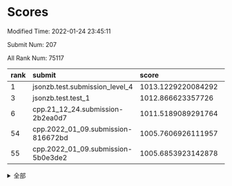 # Scores

Modified Time: 2022-01-24 23:45:11

Submit Num: 207

All Rank Num: 75117

| rank |               submit               |       score        |       sigma        | pk_num |
| :--- | :--------------------------------- | :----------------- | :----------------- | :----- |
| 1    | jsonzb.test.submission_level_4     | 1013.1229220084292 | 0.8055170100742012 | 1454   |
| 3    | jsonzb.test.test_1                 | 1012.866623357726  | 0.8082364536567888 | 1454   |
| 6    | cpp.21_12_24.submission-2b2ea0d7   | 1011.5189089291764 | 0.7913966409895202 | 1455   |
| 54   | cpp.2022_01_09.submission-816672bd | 1005.7606926111957 | 0.7231610378357625 | 1452   |
| 55   | cpp.2022_01_09.submission-5b0e3de2 | 1005.6853923142878 | 0.7221149596948306 | 1452   |


<details>
<summary>全部</summary>

| rank |                 submit                 |       score        |       sigma        | pk_num |
| :--- | :------------------------------------- | :----------------- | :----------------- | :----- |
| 1    | jsonzb.test.submission_level_4         | 1013.1229220084292 | 0.8055170100742012 | 1454   |
| 2    | gobigger.level_3.submission_level_3_1  | 1013.0912045887309 | 0.7922621731163642 | 1453   |
| 3    | jsonzb.test.test_1                     | 1012.866623357726  | 0.8082364536567888 | 1454   |
| 4    | gobigger.level_3.submission_level_3_6  | 1011.8649313152733 | 0.8167908966923645 | 1449   |
| 5    | gobigger.level_3.submission_level_3_4  | 1011.6600552324472 | 0.7938197238436009 | 1446   |
| 6    | cpp.21_12_24.submission-2b2ea0d7       | 1011.5189089291764 | 0.7913966409895202 | 1455   |
| 7    | gobigger.level_3.submission_level_3_45 | 1011.239295293087  | 0.7710316544075482 | 1452   |
| 8    | gobigger.level_3.submission_level_3_41 | 1011.2212662083864 | 0.7695418310577467 | 1455   |
| 9    | gobigger.level_3.submission_level_3_28 | 1011.0003253358353 | 0.7864774733483838 | 1454   |
| 10   | gobigger.level_3.submission_level_3_0  | 1010.8679959248834 | 0.774957365931381  | 1451   |
| 11   | gobigger.level_3.submission_level_3_2  | 1010.7887246012926 | 0.7805131600201949 | 1450   |
| 12   | gobigger.level_3.submission_level_3_44 | 1010.5014985535441 | 0.7500686386169361 | 1453   |
| 13   | gobigger.level_3.submission_level_3_33 | 1010.4813184090481 | 0.7635974885166494 | 1449   |
| 14   | gobigger.level_3.submission_level_3_49 | 1010.4107177239244 | 0.7510206252769829 | 1455   |
| 15   | gobigger.level_3.submission_level_3_38 | 1010.3599238904711 | 0.7953733166334667 | 1446   |
| 16   | gobigger.level_3.submission_level_3_46 | 1010.3384321795696 | 0.7415672804022    | 1451   |
| 17   | gobigger.level_3.submission_level_3_5  | 1010.3059710457912 | 0.7585897739286596 | 1452   |
| 18   | gobigger.level_3.submission_level_3_21 | 1010.2158184821728 | 0.7513890081996546 | 1454   |
| 19   | gobigger.level_3.submission_level_3_15 | 1010.1978656829034 | 0.742853710382974  | 1451   |
| 20   | gobigger.level_3.submission_level_3_34 | 1010.1927410935817 | 0.786459163155526  | 1449   |
| 21   | gobigger.level_3.submission_level_3_36 | 1010.1754897085569 | 0.760667286038137  | 1452   |
| 22   | gobigger.level_3.submission_level_3_35 | 1010.1622919811479 | 0.7452439294206853 | 1453   |
| 23   | gobigger.level_3.submission_level_3_12 | 1010.1288911909211 | 0.7545693767608141 | 1450   |
| 24   | gobigger.level_3.submission_level_3_29 | 1010.1080456465355 | 0.762746473981683  | 1448   |
| 25   | gobigger.level_3.submission_level_3_37 | 1010.0612910088508 | 0.7513904890411293 | 1448   |
| 26   | gobigger.level_3.submission_level_3_40 | 1010.0593959225174 | 0.7538242528800017 | 1453   |
| 27   | gobigger.level_3.submission_level_3_47 | 1010.0541429073044 | 0.7441114160152557 | 1449   |
| 28   | gobigger.level_3.submission_level_3_27 | 1010.0373234201654 | 0.7688127398423592 | 1454   |
| 29   | gobigger.level_3.submission_level_3_48 | 1010.035459608834  | 0.7694942051145058 | 1453   |
| 30   | gobigger.level_3.submission_level_3_26 | 1010.0177000293438 | 0.7604099656639984 | 1447   |
| 31   | gobigger.level_3.submission_level_3_10 | 1009.934978636228  | 0.7454719866949875 | 1450   |
| 32   | gobigger.level_3.submission_level_3_8  | 1009.8994365753276 | 0.7363451578133987 | 1449   |
| 33   | gobigger.level_3.submission_level_3_39 | 1009.8930944567551 | 0.7440975321620095 | 1458   |
| 34   | gobigger.level_3.submission_level_3_19 | 1009.7079516664932 | 0.7509879848709622 | 1452   |
| 35   | gobigger.level_3.submission_level_3_14 | 1009.6560004797273 | 0.7614531802684925 | 1448   |
| 36   | gobigger.level_3.submission_level_3_7  | 1009.6539239049046 | 0.7853889837291695 | 1453   |
| 37   | gobigger.level_3.submission_level_3_32 | 1009.6364738068705 | 0.7483600181824629 | 1450   |
| 38   | gobigger.level_3.submission_level_3_13 | 1009.3767121432257 | 0.7466623777029193 | 1452   |
| 39   | gobigger.level_3.submission_level_3_11 | 1009.275888313043  | 0.7650236223804842 | 1452   |
| 40   | gobigger.level_3.submission_level_3_43 | 1009.226770874697  | 0.7344788414798906 | 1451   |
| 41   | gobigger.level_3.submission_level_3_31 | 1009.2064911902514 | 0.7572053918667527 | 1449   |
| 42   | gobigger.level_3.submission_level_3_30 | 1009.203398158015  | 0.7541499427859949 | 1457   |
| 43   | gobigger.level_3.submission_level_3_16 | 1009.1661330715067 | 0.7623782179483196 | 1452   |
| 44   | gobigger.level_3.submission_level_3_24 | 1009.1514945675148 | 0.7637662138106358 | 1452   |
| 45   | gobigger.level_3.submission_level_3_17 | 1009.0561009687594 | 0.7564075250499416 | 1451   |
| 46   | gobigger.level_3.submission_level_3_3  | 1009.0188652433509 | 0.7450799737989854 | 1453   |
| 47   | gobigger.level_3.submission_level_3_23 | 1008.9203633661134 | 0.7677791988745074 | 1456   |
| 48   | gobigger.level_3.submission_level_3_42 | 1008.8524463405698 | 0.7392568701810384 | 1458   |
| 49   | gobigger.level_3.submission_level_3_9  | 1008.7008189622472 | 0.7470331887864148 | 1450   |
| 50   | gobigger.level_3.submission_level_3_20 | 1008.6490904108467 | 0.7611923336121121 | 1451   |
| 51   | gobigger.level_3.submission_level_3_22 | 1008.4240648533943 | 0.7480640439750135 | 1453   |
| 52   | gobigger.level_3.submission_level_3_25 | 1008.1478967416036 | 0.7363648482556552 | 1450   |
| 53   | gobigger.level_3.submission_level_3_18 | 1008.0878832533623 | 0.7407642392629497 | 1450   |
| 54   | cpp.2022_01_09.submission-816672bd     | 1005.7606926111957 | 0.7231610378357625 | 1452   |
| 55   | cpp.2022_01_09.submission-5b0e3de2     | 1005.6853923142878 | 0.7221149596948306 | 1452   |
| 56   | gobigger.level_1.submission_level_1_2  | 1004.7716466915992 | 0.7176300909623535 | 1453   |
| 57   | gobigger.level_1.submission_level_1_32 | 1004.6766174410645 | 0.7209580799783833 | 1451   |
| 58   | gobigger.level_1.submission_level_1_10 | 1004.4195434877399 | 0.7129438759920419 | 1451   |
| 59   | gobigger.level_1.submission_level_1_41 | 1004.3846877739953 | 0.7049701317971288 | 1451   |
| 60   | gobigger.level_1.submission_level_1_23 | 1004.301286782691  | 0.7292365876406872 | 1453   |
| 61   | gobigger.level_1.submission_level_1_35 | 1004.0928462996333 | 0.7311685643179588 | 1450   |
| 62   | gobigger.level_1.submission_level_1_46 | 1004.0639579819959 | 0.7105294548159435 | 1450   |
| 63   | gobigger.level_1.submission_level_1_34 | 1003.9862664549439 | 0.7145985933835854 | 1453   |
| 64   | gobigger.level_1.submission_level_1_20 | 1003.9585762147277 | 0.7201830230467385 | 1447   |
| 65   | gobigger.level_1.submission_level_1_8  | 1003.8863030718119 | 0.7073750024686039 | 1457   |
| 66   | gobigger.level_1.submission_level_1_6  | 1003.8541771789899 | 0.7197679522588922 | 1454   |
| 67   | gobigger.level_1.submission_level_1_36 | 1003.843752994283  | 0.7133668462504363 | 1452   |
| 68   | gobigger.level_1.submission_level_1_12 | 1003.7037537157133 | 0.711655376098885  | 1452   |
| 69   | gobigger.level_1.submission_level_1_3  | 1003.640894546264  | 0.7298157367735859 | 1450   |
| 70   | gobigger.level_1.submission_level_1_42 | 1003.5662830142164 | 0.7152671457508107 | 1447   |
| 71   | gobigger.level_1.submission_level_1_37 | 1003.5550558120128 | 0.7209808838105357 | 1453   |
| 72   | gobigger.level_1.submission_level_1_43 | 1003.5346795713058 | 0.704413789168937  | 1452   |
| 73   | gobigger.level_1.submission_level_1_38 | 1003.4542882623355 | 0.7243329961155613 | 1454   |
| 74   | gobigger.level_1.submission_level_1_28 | 1003.4206070159304 | 0.69840840274412   | 1454   |
| 75   | gobigger.level_1.submission_level_1_26 | 1003.4028748725849 | 0.7154969620380223 | 1454   |
| 76   | gobigger.level_1.submission_level_1_1  | 1003.3814658408091 | 0.7071082655581181 | 1454   |
| 77   | gobigger.level_1.submission_level_1_4  | 1003.3584370329668 | 0.7144375692045621 | 1452   |
| 78   | gobigger.level_1.submission_level_1_15 | 1003.3555566505519 | 0.7203099060435659 | 1452   |
| 79   | gobigger.level_1.submission_level_1_19 | 1003.281313588526  | 0.7133978965566365 | 1458   |
| 80   | gobigger.level_1.submission_level_1_7  | 1003.201710688891  | 0.7140539287287787 | 1446   |
| 81   | gobigger.level_1.submission_level_1_40 | 1003.1497958621916 | 0.7118706902545643 | 1444   |
| 82   | gobigger.level_1.submission_level_1_25 | 1003.1475057415965 | 0.7131115085348121 | 1450   |
| 83   | gobigger.level_1.submission_level_1_11 | 1003.1473083642313 | 0.7075298961290166 | 1454   |
| 84   | gobigger.level_1.submission_level_1_17 | 1003.1254034157381 | 0.7294614911826774 | 1449   |
| 85   | gobigger.level_1.submission_level_1_48 | 1003.0598102862795 | 0.7177124774043578 | 1453   |
| 86   | gobigger.level_1.submission_level_1_5  | 1003.0497694134978 | 0.7209416585683177 | 1453   |
| 87   | gobigger.level_1.submission_level_1_18 | 1003.0157698108616 | 0.724727785436271  | 1451   |
| 88   | gobigger.level_1.submission_level_1_29 | 1002.9749905639177 | 0.7172983883942281 | 1451   |
| 89   | gobigger.level_1.submission_level_1_9  | 1002.9676533831456 | 0.7063379782268616 | 1454   |
| 90   | gobigger.level_1.submission_level_1_16 | 1002.917106847856  | 0.7210695007742541 | 1448   |
| 91   | gobigger.level_1.submission_level_1_24 | 1002.8789816248469 | 0.7215243300528793 | 1450   |
| 92   | gobigger.level_1.submission_level_1_0  | 1002.7835207868976 | 0.7145605389885634 | 1450   |
| 93   | gobigger.level_1.submission_level_1_45 | 1002.7758387750193 | 0.7205749670181132 | 1454   |
| 94   | gobigger.level_1.submission_level_1_14 | 1002.6988340372089 | 0.7094875850910108 | 1453   |
| 95   | gobigger.level_1.submission_level_1_49 | 1002.6039856924854 | 0.7089998872578419 | 1453   |
| 96   | gobigger.level_1.submission_level_1_22 | 1002.5778740821416 | 0.7121861912883074 | 1448   |
| 97   | gobigger.level_1.submission_level_1_13 | 1002.5086929614895 | 0.7212632120130867 | 1453   |
| 98   | gobigger.level_1.submission_level_1_44 | 1002.2069471734079 | 0.7130074325608068 | 1450   |
| 99   | gobigger.level_1.submission_level_1_21 | 1002.2016866836866 | 0.7186241045875899 | 1448   |
| 100  | gobigger.level_1.submission_level_1_30 | 1002.1782721344696 | 0.7108567291006197 | 1450   |
| 101  | gobigger.level_1.submission_level_1_31 | 1002.117625704222  | 0.7082194560418431 | 1448   |
| 102  | gobigger.level_1.submission_level_1_39 | 1001.9867727274066 | 0.7133045932227393 | 1451   |
| 103  | gobigger.level_1.submission_level_1_47 | 1001.9363034290052 | 0.71140918893813   | 1451   |
| 104  | gobigger.level_1.submission_level_1_27 | 1001.9162378372101 | 0.7085932580937838 | 1452   |
| 105  | gobigger.level_1.submission_level_1_33 | 1001.6558492526154 | 0.7112886692583459 | 1448   |
| 106  | gobigger.random.submission_random_33   | 997.9732386115761  | 0.704937488909883  | 1449   |
| 107  | gobigger.random.submission_random_48   | 997.6010799965471  | 0.7063049899358157 | 1449   |
| 108  | gobigger.random.submission_random_47   | 997.0299886906648  | 0.7292143191691732 | 1445   |
| 109  | gobigger.random.submission_random_8    | 996.8664227775832  | 0.7176893872757896 | 1454   |
| 110  | gobigger.random.submission_random_45   | 996.6864424774147  | 0.7126877214027492 | 1456   |
| 111  | gobigger.random.submission_random_17   | 996.6848276203131  | 0.7125259479295969 | 1446   |
| 112  | gobigger.random.submission_random_19   | 996.6688537525613  | 0.7228626817462436 | 1453   |
| 113  | gobigger.random.submission_random_14   | 996.5583114128251  | 0.7065004145837546 | 1458   |
| 114  | gobigger.random.submission_random_20   | 996.5248531099658  | 0.703870995668646  | 1448   |
| 115  | gobigger.random.submission_random_25   | 996.4609033218992  | 0.7040400743463883 | 1455   |
| 116  | gobigger.random.submission_random_44   | 996.4499778706528  | 0.7139237118945716 | 1457   |
| 117  | gobigger.random.submission_random_24   | 996.403293314729   | 0.7108030984593883 | 1448   |
| 118  | gobigger.random.submission_random_7    | 996.2178458111548  | 0.7170779104335471 | 1449   |
| 119  | gobigger.random.submission_random_23   | 996.2136452176841  | 0.719109580595877  | 1449   |
| 120  | gobigger.random.submission_random_46   | 996.1302133237932  | 0.7146131708865063 | 1455   |
| 121  | gobigger.random.submission_random_1    | 996.1289898901343  | 0.7251270303511566 | 1452   |
| 122  | gobigger.random.submission_random_18   | 996.0076069662131  | 0.7092111102401445 | 1453   |
| 123  | gobigger.random.submission_random_6    | 995.9808093322397  | 0.7092427226167783 | 1452   |
| 124  | gobigger.random.submission_random_28   | 995.9728268271915  | 0.7159110737545387 | 1451   |
| 125  | gobigger.random.submission_random_27   | 995.9617413233161  | 0.7126641080158663 | 1453   |
| 126  | gobigger.random.submission_random_42   | 995.9521681301698  | 0.708329818324997  | 1451   |
| 127  | gobigger.random.submission_random_16   | 995.9273644467165  | 0.7182736940148436 | 1453   |
| 128  | gobigger.random.submission_random_43   | 995.8693587575546  | 0.7261428946066572 | 1452   |
| 129  | gobigger.random.submission_random_39   | 995.8630766071124  | 0.7129912267187659 | 1450   |
| 130  | gobigger.random.submission_random_13   | 995.857298418861   | 0.7233340869366797 | 1453   |
| 131  | gobigger.random.submission_random_30   | 995.8266239055345  | 0.7040782098390302 | 1452   |
| 132  | gobigger.random.submission_random_5    | 995.8204055235333  | 0.7087807982771134 | 1449   |
| 133  | gobigger.random.submission_random_0    | 995.7435503537879  | 0.7188738176852155 | 1454   |
| 134  | gobigger.random.submission_random_3    | 995.7379499145217  | 0.713197030228534  | 1455   |
| 135  | gobigger.random.submission_random_40   | 995.7348762401709  | 0.7115674196494908 | 1456   |
| 136  | gobigger.random.submission_random_26   | 995.6787880590431  | 0.7086741718529233 | 1453   |
| 137  | gobigger.random.submission_random_21   | 995.5992280963554  | 0.7069035656930667 | 1446   |
| 138  | gobigger.random.submission_random_36   | 995.5924033888979  | 0.7094767091725807 | 1450   |
| 139  | gobigger.random.submission_random_29   | 995.5351300327071  | 0.7039805705796264 | 1455   |
| 140  | gobigger.random.submission_random_9    | 995.4664252535604  | 0.7235654133613362 | 1454   |
| 141  | gobigger.random.submission_random_4    | 995.4291664119331  | 0.7152000221649231 | 1457   |
| 142  | gobigger.random.submission_random_41   | 995.2962488030062  | 0.7049160454136651 | 1448   |
| 143  | gobigger.random.submission_random_31   | 995.2437739881501  | 0.7113666817556693 | 1452   |
| 144  | gobigger.random.submission_random_22   | 995.2398884951554  | 0.7202671446742067 | 1447   |
| 145  | gobigger.random.submission_random_49   | 995.2160969980919  | 0.708930311736873  | 1446   |
| 146  | gobigger.random.submission_random_32   | 995.2159049385442  | 0.7157698738180842 | 1451   |
| 147  | gobigger.random.submission_random_12   | 995.1926752468917  | 0.7146744856691057 | 1450   |
| 148  | gobigger.random.submission_random_35   | 995.0868536830217  | 0.7058988687929904 | 1447   |
| 149  | gobigger.random.submission_random_37   | 995.0207371130202  | 0.7127903055947665 | 1454   |
| 150  | gobigger.random.submission_random_11   | 995.0055989007477  | 0.7182985690368882 | 1450   |
| 151  | gobigger.random.submission_random_15   | 994.9358586280714  | 0.7178436497457745 | 1452   |
| 152  | gobigger.random.submission_random_38   | 994.6862403251257  | 0.7054513386764297 | 1458   |
| 153  | gobigger.random.submission_random_34   | 994.6529212993516  | 0.7112609517986547 | 1449   |
| 154  | gobigger.random.submission_random_2    | 994.3139041279557  | 0.715146805533309  | 1453   |
| 155  | gobigger.random.submission_random_10   | 994.2604028172633  | 0.7154859768839994 | 1452   |
| 156  | gobigger.level_2.submission_level_2_25 | 994.1377201820789  | 0.7386178384053054 | 1449   |
| 157  | gobigger.level_2.submission_level_2_13 | 993.7251105421673  | 0.7383121274758678 | 1451   |
| 158  | gobigger.level_2.submission_level_2_41 | 993.5793746951393  | 0.7349597189368731 | 1449   |
| 159  | gobigger.level_2.submission_level_2_5  | 993.4719104051318  | 0.7333696613191081 | 1452   |
| 160  | gobigger.level_2.submission_level_2_10 | 993.4110365107906  | 0.746557508418295  | 1457   |
| 161  | gobigger.level_2.submission_level_2_21 | 993.4054096979019  | 0.7223120651736266 | 1447   |
| 162  | gobigger.level_2.submission_level_2_40 | 993.3067935778121  | 0.7472931987282284 | 1451   |
| 163  | gobigger.level_2.submission_level_2_23 | 993.1758188095481  | 0.7475465301145776 | 1457   |
| 164  | gobigger.level_2.submission_level_2_32 | 993.1755549996183  | 0.7428926228024131 | 1449   |
| 165  | gobigger.level_2.submission_level_2_22 | 992.9379200820775  | 0.7409171772664527 | 1455   |
| 166  | gobigger.level_2.submission_level_2_46 | 992.8620091033761  | 0.7592059455351298 | 1452   |
| 167  | gobigger.level_2.submission_level_2_47 | 992.8379031782611  | 0.7474273419035665 | 1449   |
| 168  | gobigger.level_2.submission_level_2_0  | 992.8158073764555  | 0.7501160075914086 | 1447   |
| 169  | gobigger.level_2.submission_level_2_6  | 992.6647542470968  | 0.7444211460287135 | 1450   |
| 170  | gobigger.level_2.submission_level_2_30 | 992.6054702733462  | 0.7396683426081819 | 1450   |
| 171  | gobigger.level_2.submission_level_2_9  | 992.5566358649006  | 0.7222628443995908 | 1451   |
| 172  | gobigger.level_2.submission_level_2_12 | 992.4285402829272  | 0.746067866624551  | 1453   |
| 173  | gobigger.level_2.submission_level_2_19 | 992.3307284495626  | 0.7355810398335906 | 1449   |
| 174  | gobigger.level_2.submission_level_2_31 | 992.3044340630116  | 0.7318401004393649 | 1455   |
| 175  | gobigger.level_2.submission_level_2_17 | 992.2968224629994  | 0.734460993458593  | 1451   |
| 176  | gobigger.level_2.submission_level_2_49 | 992.295680390305   | 0.7424199189700224 | 1452   |
| 177  | gobigger.level_2.submission_level_2_35 | 992.2518859000693  | 0.7302410557922093 | 1451   |
| 178  | gobigger.level_2.submission_level_2_2  | 992.2368072464278  | 0.7356473907648606 | 1448   |
| 179  | gobigger.level_2.submission_level_2_29 | 992.1850317820584  | 0.7672275846222463 | 1452   |
| 180  | gobigger.level_2.submission_level_2_34 | 992.149839925841   | 0.7591382818967408 | 1456   |
| 181  | gobigger.level_2.submission_level_2_37 | 992.0811244826098  | 0.7421150073292804 | 1456   |
| 182  | gobigger.level_2.submission_level_2_33 | 992.0451714914026  | 0.7614581210507992 | 1454   |
| 183  | gobigger.level_2.submission_level_2_44 | 992.0338671350205  | 0.7356747657846076 | 1451   |
| 184  | gobigger.level_2.submission_level_2_42 | 992.0235192392247  | 0.7425455890007444 | 1453   |
| 185  | gobigger.level_2.submission_level_2_26 | 991.8822751359643  | 0.7327642953585978 | 1452   |
| 186  | gobigger.level_2.submission_level_2_4  | 991.8671155953996  | 0.7532639177261028 | 1450   |
| 187  | gobigger.level_2.submission_level_2_36 | 991.8583405894414  | 0.7521592879251516 | 1452   |
| 188  | gobigger.level_2.submission_level_2_8  | 991.7528026624057  | 0.7511567480579991 | 1453   |
| 189  | gobigger.level_2.submission_level_2_48 | 991.629540093964   | 0.7382203915737534 | 1453   |
| 190  | gobigger.level_2.submission_level_2_45 | 991.5940594724984  | 0.7439599852091494 | 1456   |
| 191  | gobigger.level_2.submission_level_2_18 | 991.5707610348652  | 0.7608797283522639 | 1448   |
| 192  | gobigger.level_2.submission_level_2_3  | 991.4858524593997  | 0.7581640807329412 | 1450   |
| 193  | gobigger.level_2.submission_level_2_43 | 991.4196215640462  | 0.7572253387005302 | 1448   |
| 194  | gobigger.level_2.submission_level_2_24 | 991.2194174133358  | 0.7339153572686474 | 1453   |
| 195  | gobigger.level_2.submission_level_2_1  | 991.0840301211776  | 0.7464351068816854 | 1444   |
| 196  | gobigger.level_2.submission_level_2_38 | 990.9847035913197  | 0.7613551487028066 | 1454   |
| 197  | gobigger.level_2.submission_level_2_27 | 990.9182701331465  | 0.7546621276364306 | 1447   |
| 198  | gobigger.level_2.submission_level_2_39 | 990.9060822716314  | 0.7494632615241863 | 1454   |
| 199  | gobigger.level_2.submission_level_2_20 | 990.8779564597354  | 0.7786226420941638 | 1456   |
| 200  | gobigger.level_2.submission_level_2_11 | 990.6823389296775  | 0.7404008231516562 | 1452   |
| 201  | gobigger.level_2.submission_level_2_15 | 990.5597643678041  | 0.7438459980972792 | 1451   |
| 202  | gobigger.level_2.submission_level_2_28 | 990.5407054845002  | 0.77375488193801   | 1450   |
| 203  | gobigger.level_2.submission_level_2_7  | 990.5207956197521  | 0.7567982956652627 | 1452   |
| 204  | gobigger.level_2.submission_level_2_14 | 990.3847299301842  | 0.7551182098714102 | 1449   |
| 205  | gobigger.level_2.submission_level_2_16 | 989.701002864174   | 0.7800772484967949 | 1454   |
| 206  | gobigger.none.submission_none_0        | 978.5485980026854  | 1.4457780222484724 | 1454   |
| 207  | gobigger.none.submission_none_1        | 976.3797066411393  | 1.3761032716141297 | 1454   |

</details>